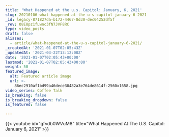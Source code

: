 ```yaml
---
title: 'What Happened at the u.s. Capitol: January, 6, 2021'
slug: 20210106-what-happened-at-the-u-s-capitol-january-6-2021
_id: legacy-871827da-b172-4467-8d30-dec04252df5f
_rev: O8E8pz1fLwnc3fN7JVF8RC
type: video_posts
draft: false
aliases:
  - article/what-happened-at-the-u-s-capitol-january-6-2021/
_createdAt: '2021-01-07T02:05:43Z'
_updatedAt: '2021-03-22T13:12:00Z'
date: '2021-01-07T02:05:43+00:00'
lastmod: '2021-01-07T02:05:43+00:00'
weight: 50
featured_image:
  alt: Featured article image
  url: >-
    86ec2910af1bd99a46dece30482a3e764de8614f-2560x1658.jpg
video_series: Coffee Talk
is_breaking: false
is_breaking_dropdown: false
is_featured: false

---
```

{{< youtube id="gfvdb0WVuM8" title="What Happened At The U.S. Capitol: January 6, 2021" >}}